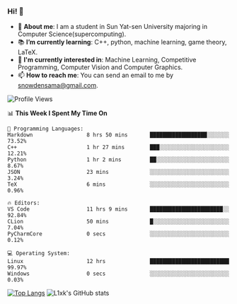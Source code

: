 ### Hi! 👋

+ :school: **About me**: I am a student in Sun Yat-sen University majoring in Computer Science(supercomputing).
+ :books: **I’m currently learning**: C++, python, machine learning, game theory, LaTeX.
+ :lollipop: **I'm currently interested in**: Machine Learning, Competitive Programming, Computer Vision and Computer Graphics.
+ 📫 **How to reach me**: You can send an email to me by snowdensama@gmail.com.

<!--START_SECTION:waka-->
![Profile Views](http://img.shields.io/badge/Profile%20Views-634-blue)

📊 **This Week I Spent My Time On** 

```text
💬 Programming Languages: 
Markdown                 8 hrs 50 mins       ██████████████████░░░░░░░   73.52% 
C++                      1 hr 27 mins        ███░░░░░░░░░░░░░░░░░░░░░░   12.21% 
Python                   1 hr 2 mins         ██░░░░░░░░░░░░░░░░░░░░░░░   8.67% 
JSON                     23 mins             ░░░░░░░░░░░░░░░░░░░░░░░░░   3.24% 
TeX                      6 mins              ░░░░░░░░░░░░░░░░░░░░░░░░░   0.96%

🔥 Editors: 
VS Code                  11 hrs 9 mins       ███████████████████████░░   92.84% 
CLion                    50 mins             █░░░░░░░░░░░░░░░░░░░░░░░░   7.04% 
PyCharmCore              0 secs              ░░░░░░░░░░░░░░░░░░░░░░░░░   0.12%

💻 Operating System: 
Linux                    12 hrs              █████████████████████████   99.97% 
Windows                  0 secs              ░░░░░░░░░░░░░░░░░░░░░░░░░   0.03%

```


<!--END_SECTION:waka-->


[![Top Langs](https://github-readme-stats.vercel.app/api/top-langs/?username=lixk28&langs_count=8&layout=compact&hide_border=true)](https://github.com/lixk28/github-readme-stats)
![L1xk's GitHub stats](https://github-readme-stats.vercel.app/api?username=lixk28&show_icons=true&hide_border=true&count_private=true)




<!--
**lixk28/lixk28** is a ✨ _special_ ✨ repository because its `README.md` (this file) appears on your GitHub profile.

Here are some ideas to get you started:

- 🔭 I’m currently working on ...
- 🌱 I’m currently learning ...
- 👯 I’m looking to collaborate on ...
- 🤔 I’m looking for help with ...
- 💬 Ask me about ...
- 📫 How to reach me: ...
- 😄 Pronouns: ...
- ⚡ Fun fact: ...
  -->
